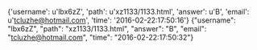 {'username': u'lbx6zZ', 'path': u'xz1133/1133.html', 'answer': u'B', 'email': u'tcluzhe@hotmail.com', 'time': '2016-02-22:17:50:16'}
{"username": "lbx6zZ", "path": "xz1133/1133.html", "answer": "B", "email": "tcluzhe@hotmail.com", "time": "2016-02-22:17:50:32"}
